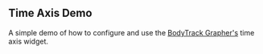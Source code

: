 Time Axis Demo
--------------

A simple demo of how to configure and use the [BodyTrack Grapher's](https://github.com/BodyTrack/grapher) time axis widget.
